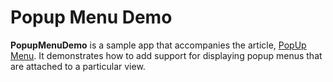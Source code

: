 Popup Menu Demo
===============

**PopupMenuDemo** is a sample app that accompanies the article,
[PopUp Menu](https://docs.microsoft.com/en-us/xamarin/android/user-interface/controls/popup-menu).
It demonstrates how to add support for displaying popup menus that are attached to
a particular view.
